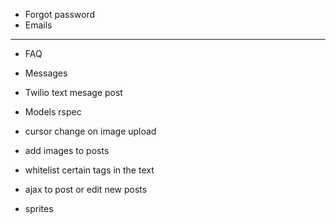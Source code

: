 * Forgot password
* Emails
---
* FAQ
* Messages
* Twilio text mesage post
* Models rspec

* cursor change on image upload
* add images to posts
* whitelist certain tags in the text
* ajax to post or edit new posts
* sprites